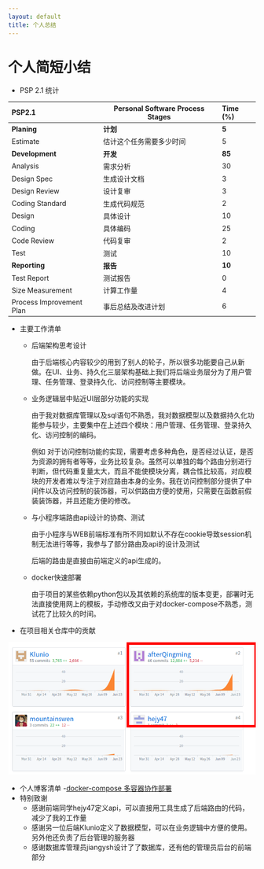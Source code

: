 ```yaml
---
layout: default
title: 个人总结
---
```



# 个人简短小结
* PSP 2.1 统计

| PSP2.1                   | Personal Software Process Stages | Time (%) |
| :----------------------- | -------------------------------- | :------- |
| __Planing__              | __计划__                         | __5__    |
| Estimate                 | 估计这个任务需要多少时间         | 5        |
| __Development__          | __开发__                         | __85__   |
| Analysis                 | 需求分析                         | 30       |
| Design Spec              | 生成设计文档                     | 3        |
| Design Review            | 设计复审                         | 3        |
| Coding Standard          | 生成代码规范                     | 2        |
| Design                   | 具体设计                         | 10       |
| Coding                   | 具体编码                         | 25       |
| Code Review              | 代码复审                         | 2        |
| Test                     | 测试                             | 10       |
| __Reporting__            | __报告__                         | **10**   |
| Test Report              | 测试报告                         | 0        |
| Size Measurement         | 计算工作量                       | 4        |
| Process Improvement Plan | 事后总结及改进计划               | 6        |
* 主要工作清单
    - 后端架构思考设计
        
        由于后端核心内容较少的用到了别人的轮子，所以很多功能要自己从新做。在UI、业务、持久化三层架构基础上我们将后端业务层分为了用户管理、任务管理、登录持久化、访问控制等主要模块。

    - 业务逻辑层中贴近UI层部分功能的实现

        由于我对数据库管理以及sql语句不熟悉，我对数据模型以及数据持久化功能参与较少，主要集中在上述四个模块：用户管理、任务管理、登录持久化、访问控制的编码。

        例如 对于访问控制功能的实现，需要考虑多种角色，是否经过认证，是否为资源的拥有者等等，业务比较复杂。虽然可以单独的每个路由分别进行判断，但代码重复量太大，而且不能使模块分离，耦合性比较高，对应模块的开发者难以专注于对应路由本身的业务。我在访问控制部分提供了中间件以及访问控制的装饰器，可以供路由方便的使用，只需要在函数前假装装饰器，并且还能方便的修改。
    - 与小程序端路由api设计的协商、测试
        
        由于小程序与WEB前端标准有所不同如默认不存在cookie导致session机制无法进行等等，我参与了部分路由及api的设计及测试
        
        后端的路由是直接由前端定义的api生成的。

    - docker快速部署

        由于项目的某些依赖python包以及其依赖的系统库的版本变更，部署时无法直接使用网上的模板，手动修改又由于对docker-compose不熟悉，测试花了比较久的时间。

* 在项目相关仓库中的贡献

![img](./images/x5-16341005.png)


* 个人博客清单
    -[docker-compose 多容器协作部署](https://afterqingming.github.io/swsad/blog/blog.html)
* 特别致谢
    - 感谢前端同学hejy47定义api，可以直接用工具生成了后端路由的代码，减少了我的工作量
    - 感谢另一位后端Klunio定义了数据模型，可以在业务逻辑中方便的使用。另外他还负责了后台管理的服务器
    - 感谢数据库管理员jiangysh设计了了数据库，还有他的管理员后台的前端部分

